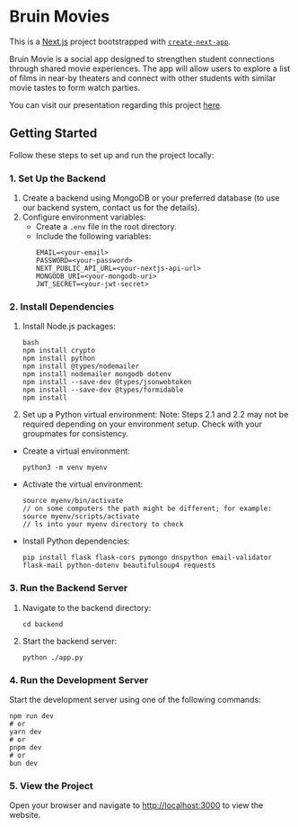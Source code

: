 # Bruin Movies

This is a [Next.js](https://nextjs.org) project bootstrapped with [`create-next-app`](https://nextjs.org/docs/app/api-reference/cli/create-next-app).

Bruin Movie is a social app designed to strengthen student connections through shared movie experiences. The app will allow users to explore a list of films in near-by theaters and connect with other students with similar movie tastes to form watch parties.

You can visit our presentation regarding this project [here](https://www.youtube.com/watch?v=jXVoosGmDWA&ab_channel=DANIELZHOU).

## Getting Started  

Follow these steps to set up and run the project locally:  

### 1. Set Up the Backend  

1. Create a backend using MongoDB or your preferred database (to use our backend system, contact us for the details).  
2. Configure environment variables:  
   - Create a `.env` file in the root directory.  
   - Include the following variables:  
     ```env
     EMAIL=<your-email>
     PASSWORD=<your-password>
     NEXT_PUBLIC_API_URL=<your-nextjs-api-url>
     MONGODB_URI=<your-mongodb-uri>
     JWT_SECRET=<your-jwt-secret>
     ```  

### 2. Install Dependencies  

1. Install Node.js packages:  
   ```
   bash
   npm install crypto
   npm install python
   npm install @types/nodemailer
   npm install nodemailer mongodb dotenv
   npm install --save-dev @types/jsonwebtoken
   npm install --save-dev @types/formidable
   npm install 
   ```

2. Set up a Python virtual environment:
Note: Steps 2.1 and 2.2 may not be required depending on your environment setup. Check with your groupmates for consistency.
  - Create a virtual environment:
    ```
    python3 -m venv myenv
    ```
  - Activate the virtual environment:
    ```
    source myenv/bin/activate
    // on some computers the path might be different; for example: source myenv/scripts/activate
    // ls into your myenv directory to check
    ```
  - Install Python dependencies:
    ```
    pip install flask flask-cors pymongo dnspython email-validator flask-mail python-dotenv beautifulsoup4 requests
    ```

### 3. Run the Backend Server

1. Navigate to the backend directory:
   ```
   cd backend
   ```
2. Start the backend server:
   ```
   python ./app.py
   ```

### 4. Run the Development Server

Start the development server using one of the following commands:
   ```
   npm run dev
   # or
   yarn dev
   # or
   pnpm dev
   # or
   bun dev
   ```

### 5. View the Project

Open your browser and navigate to [http://localhost:3000](http://localhost:3000) to view the website.

